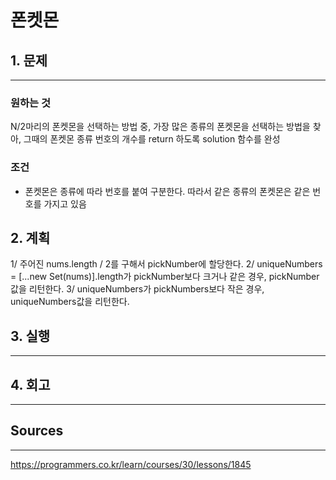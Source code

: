 # 폰켓몬
## 1. 문제
***
### 원하는 것
N/2마리의 폰켓몬을 선택하는 방법 중, 가장 많은 종류의 폰켓몬을 선택하는 방법을 찾아, 그때의 폰켓몬 종류 번호의 개수를 return 하도록 solution 함수를 완성

### 조건
* 폰켓몬은 종류에 따라 번호를 붙여 구분한다. 따라서 같은 종류의 폰켓몬은 같은 번호를 가지고 있음

## 2. 계획
1/ 주어진 nums.length / 2를 구해서 pickNumber에 할당한다.
2/ uniqueNumbers = [...new Set(nums)].length가 pickNumber보다 크거나 같은 경우, pickNumber값을 리턴한다.
3/ uniqueNumbers가 pickNumbers보다 작은 경우, uniqueNumbers값을 리턴한다.

## 3. 실행
***
## 4. 회고
***

## Sources
***
https://programmers.co.kr/learn/courses/30/lessons/1845
